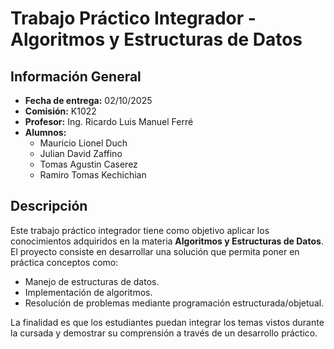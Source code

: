 # Trabajo Práctico Integrador - Algoritmos y Estructuras de Datos

## Información General
- **Fecha de entrega:** 02/10/2025 
- **Comisión:** K1022  
- **Profesor:** Ing. Ricardo Luis Manuel Ferré   
- **Alumnos:**  
  - Mauricio Lionel Duch  
  - Julian David Zaffino
  - Tomas Agustin Caserez 
  - Ramiro Tomas Kechichian   

## Descripción
Este trabajo práctico integrador tiene como objetivo aplicar los conocimientos adquiridos en la materia **Algoritmos y Estructuras de Datos**.  
El proyecto consiste en desarrollar una solución que permita poner en práctica conceptos como:  
- Manejo de estructuras de datos.  
- Implementación de algoritmos.  
- Resolución de problemas mediante programación estructurada/objetual.  

La finalidad es que los estudiantes puedan integrar los temas vistos durante la cursada y demostrar su comprensión a través de un desarrollo práctico.
